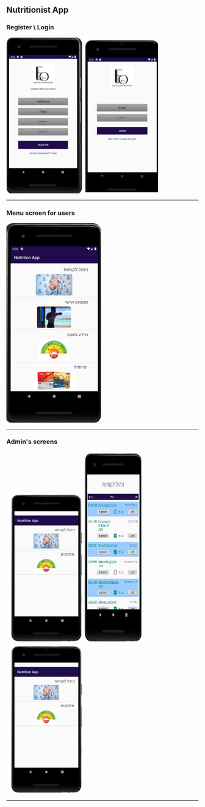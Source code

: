 ## Nutritionist App


### Register \ Login
<img src="img/Register.png" width=200> <img src="img/Login.png" width=200>

---

### Menu screen for users
<img src="img/Menu-screen.png" width=250>

---

### Admin's screens  
<img src="img/Menu-admin.JPG" width=200> <img src="img/customers-admin.JPG" width=150 height=500> <img src="img/Menu-admin.JPG" width=200>

---
